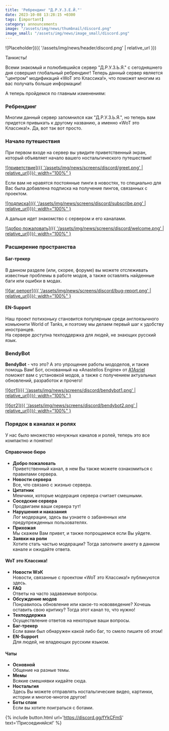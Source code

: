 ```yaml
---
title: 'Ребрендинг "Д.Р.У.З.Е.Й."'
date: 2023-10-08 13:28:15 +0300
tags: [important]
category: announcements
image: "/assets/img/news/thumbnail/discord.png"
image_small: "/assets/img/news/image_small/discord.png"
---
```

<p style="display: none">Друзья ушли, а на их замену пришел центр «WoT это Классика!».</p>

![Placeholder]({{ '/assets/img/news/header/discord.png' | relative_url }})

Танкисты!

Всеми знакомый и полюбившийся сервер "Д.Р.У.З.Ь.Я." с сегодняшнего дня совершил глобальный ребрендинг! Теперь данный сервер является "центром" модификаций «WoT это Классика!», что поможет многим из вас получать больше информации!

А теперь пройдемся по главным изменениям:

### Ребрендинг

Многим данный сервер запомнился как "Д.Р.У.З.Ь.Я.", но теперь вам придется привыкать к другому названию, а именно «WoT это Классика!». Да, вот так вот просто.

### Начало путешествия

При первом входе на сервер вы увидите приветственный экран, который объявляет начало вашего ностальгического путешествия! 

[![приветствие]({{ '/assets/img/news/screens/discord/greet.png' | relative_url}}){: width="100%" }](/assets/img/news/screens/discord/greet.png)

Если вам не нравятся постоянные пинги в новостях, то специально для Вас была добавлена подписка на получение пингов, связанных с проектом.

[![подписка]({{ '/assets/img/news/screens/discord/subscribe.png' | relative_url}}){: width="100%" }](/assets/img/news/screens/discord/subscribe.png)

А дальше идет знакомство с сервером и его каналами.

[![добро пожаловать]({{ '/assets/img/news/screens/discord/welcome.png' | relative_url}}){: width="100%" }](/assets/img/news/screens/discord/welcome.png)

### Расширение пространства

#### Баг-трекер

В данном разделе (или, скорее, форуме) вы можете отслеживать известные проблемы в работе модов, а также оставлять найденные баги или ошибки в модах.

[![баг репорт]({{ '/assets/img/news/screens/discord/bug-report.png' | relative_url}}){: width="100%" }](/assets/img/news/screens/discord/bug-report.png)


#### EN-Support

Наш проект потихоньку становится популярным среди англоязычного комьюнити World of Tanks, и поэтому мы делаем первый шаг к удобству иностранцев.  
На сервере доступна техподдержка для людей, не знающих русский язык. 

### BendyBot

**BendyBot** - что это? А это упрощение работы мододелов, и также помощь Вам! Бот, основанный на «Anastellos Engine» от [A1Asriel](https://a1asriel.github.io/about) поможет вам с установкой модов, а также с получением актуальных обновлений, разработок и прочего!

[![бот1]({{ '/assets/img/news/screens/discord/bendybot1.png' | relative_url}}){: width="100%" }](/assets/img/news/screens/discord/bendybot1.png)

[![бот2]({{ '/assets/img/news/screens/discord/bendybot2.png' | relative_url}}){: width="100%" }](/assets/img/news/screens/discord/bendybot2.png)

### Порядок в каналах и ролях

У нас было множество ненужных каналов и ролей, теперь это все компактно и понятно!

#### Справочное бюро

- **Добро пожаловать**  
    Приветственный канал, в нем Вы также можете ознакомиться с правилами сервера.
- **Новости сервера**  
    Все, что связано с жизнью сервера.
- **Цитатник**  
    Мемчики, которые модерация сервера считает смешными.
- **Соседские сервера**  
    Продвигаем ваши сервера тут!
- **Нарушения и наказания**  
    Лог модерации, здесь вы узнаете о забаненных или предупрежденных пользователях.
- **Прихожая**  
    Мы скажем Вам привет, и также попрощаемся если Вы уйдете.
- **Заявки на роли**  
    Хотите стать частью модерации? Тогда заполните анкету в данном канале и ожидайте ответа.

#### WoT это Классика!

- **Новости WэК**  
    Новости, связанные с проектом «WoT это Классика!» публикуются здесь.
- **FAQ**  
    Ответы на часто задаваемые вопросы.
- **Обсуждение модов**  
    Понравилось обновление или какое-то нововведение? Хочешь оставить свою критику? Тогда этот канал то, что нужно!
- **Техподдержка**  
    Осуществление ответов на некоторые ваши вопросы.
- **Баг-трекер**  
    Если вами был обнаружен какой либо баг, то смело пишите об этом!  
- **EN-Support**  
    Для людей, не владеющих русским языком.

#### Чаты

- **Основной**  
    Общение на разные темы.
- **Мемы**  
    Всякие смешнявки кидайте сюда.
- **Ностальгия**  
    Здесь Вы можете отправлять ностальгические видео, картинки, истории и многое-многое другое!
- **Боты спам**  
    Если вы хотите поиграться с ботами.

{% include button.html url='https://discord.gg/fYkCFmS' text='Присоединяйся!' %}
